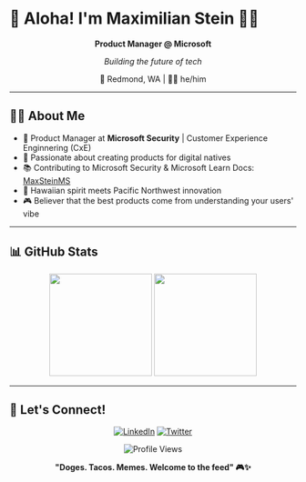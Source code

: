 # 🌺 Aloha! I'm Maximilian Stein 🤙🏽

<div align="center">
  
**Product Manager @ Microsoft**


*Building the future of tech*

📍 Redmond, WA | 👨‍💻 he/him

</div>

---

## 🤙🏽 About Me

- 💼 Product Manager at **Microsoft Security** | Customer Experience Enginnering (CxE)
- 🎯 Passionate about creating products for digital natives  
- 📚 Contributing to Microsoft Security & Microsoft Learn Docs: [MaxSteinMS](https://github.com/MaxSteinMS)
- 🌊 Hawaiian spirit meets Pacific Northwest innovation
- 🎮 Believer that the best products come from understanding your users' vibe

---

## 📊 GitHub Stats

<div align="center">
  <img height="180em" src="[https://github-readme-stats.vercel.app/api?username=manaiakalani](https://github-readme-stats.vercel.app/api?username=manaiakalani)&show_icons=true&theme=tokyonight&include_all_commits=true&count_private=true&hide_border=true&bg_color=0d1117&title_color=58a6ff&text_color=c9d1d9&icon_color=58a6ff"/>
  <img height="180em" src="https://github-readme-stats.vercel.app/api/top-langs/?username=manaiakalani&layout=compact&langs_count=8&theme=tokyonight&hide_border=true&bg_color=0d1117&title_color=58a6ff&text_color=c9d1d9"/>
</div>

---

## 🤝 Let's Connect!

<div align="center">
  
[![LinkedIn](https://img.shields.io/badge/LinkedIn-%230077B5.svg?style=for-the-badge&logo=linkedin&logoColor=white)](https://linkedin.com/in/manaiakalani)
[![Twitter](https://img.shields.io/badge/Twitter-%231DA1F2.svg?style=for-the-badge&logo=Twitter&logoColor=white)](https://aka.ms/MaxStein)

<img src="https://komarev.com/ghpvc/?username=manaiakalani&color=blueviolet&style=for-the-badge" alt="Profile Views" />
  
**"Doges. Tacos. Memes. Welcome to the feed" 🎮✨**

</div>
